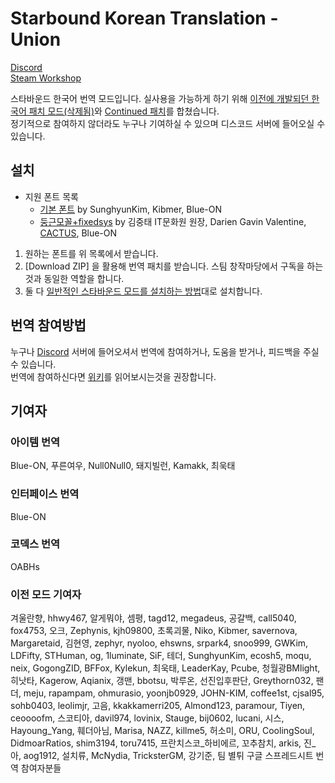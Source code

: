 # Starbound Korean Translation - Union

[Discord](https://discordapp.com/invite/3drEkrJ)\
[Steam Workshop](https://steamcommunity.com/sharedfiles/filedetails/?id=1815801455)

스타바운드 한국어 번역 모드입니다. 실사용을 가능하게 하기 위해 [이전에 개발되던 한국어 패치 모드(삭제됨)](https://steamcommunity.com/sharedfiles/filedetails/?id=752677565)와 [Continued 패치](https://github.com/wb1016/sb_korpatch)를 합쳤습니다.\
정기적으로 참여하지 않더라도 누구나 기여하실 수 있으며 디스코드 서버에 들어오실 수 있습니다.

## 설치
- 지원 폰트 목록
  - [기본 폰트](https://github.com/wb1016/sb-font-default-kr/releases)  by SunghyunKim, Kibmer, Blue-ON
  - [둥근모꼴+fixedsys](https://github.com/wb1016/sb-font-dunggeunmo/releases) by 김중태 IT문화원 원장, Darien Gavin Valentine, [CACTUS](https://cactus.tistory.com/193), Blue-ON



1. 원하는 폰트를 위 목록에서 받습니다.
2. [Download ZIP] 을 활용해 번역 패치를 받습니다. 스팀 창작마당에서 구독을 하는 것과 동일한 역할을 합니다.
3. 둘 다 [일반적인 스타바운드 모드를 설치하는 방법](https://gist.github.com/wb1016/2946ae00b8d1f244a3745e2ec3d597eb)대로 설치합니다.


## 번역 참여방법
누구나 [Discord](https://discordapp.com/invite/3drEkrJ) 서버에 들어오셔서 번역에 참여하거나, 도움을 받거나, 피드백을 주실 수 있습니다.\
번역에 참여하신다면 [위키](https://github.com/wb1016/sb_korpatch/wiki)를 읽어보시는것을 권장합니다.

## 기여자
### 아이템 번역
Blue-ON, 푸른여우, Null0Null0, 돼지빌런, Kamakk, 최욱태

### 인터페이스 번역
Blue-ON

### 코덱스 번역
OABHs

### 이전 모드 기여자
겨울란향, hhwy467, 알게뭐야, 셈평, tagd12, megadeus, 공갈백, call5040, fox4753, 오크, Zephynis, kjh09800, 초록괴물, Niko, Kibmer, savernova, Margaretaid, 김현영, zephyr, nyoloo, ehswns, srpark4, snoo999, GWKim, LDFifty, STHuman, og, 1luminate, SiF, 테더, SunghyunKim, ecosh5, moqu, neix, GogongZID, BFFox, Kylekun, 최욱태, LeaderKay, Pcube, 청월광BMlight, 히낫타, Kagerow, Aqianix, 갱맨, bbotsu, 박루온, 선진입후판단, Greythorn032, 팬더, meju, rapampam, ohmurasio, yoonjb0929, JOHN-KIM, coffee1st, cjsal95, sohb0403, leolimjr, 고음, kkakkamerri205, Almond123, paramour, Tiyen, ceoooofm, 스코티아, davil974, lovinix, Stauge, bij0602, lucani, 시스, Hayoung_Yang, 훼더아님, Marisa, NAZZ, killme5, 허소미, ORU, CoolingSoul, DidmoarRatios, shim3194, toru7415, 프란치스코_하비에르, 꼬추참치, arkis, 진_아, aog1912, 설치류, McNydia, TricksterGM, 강기준, 팀 별튀 구글 스프레드시트 번역 참여자분들
